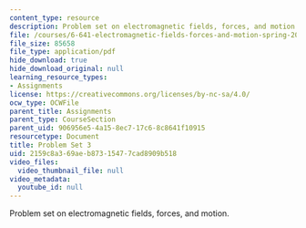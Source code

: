 ```yaml
---
content_type: resource
description: Problem set on electromagnetic fields, forces, and motion.
file: /courses/6-641-electromagnetic-fields-forces-and-motion-spring-2005/2159c8a369aeb87315477cad8909b518_ps3sp05.pdf
file_size: 85658
file_type: application/pdf
hide_download: true
hide_download_original: null
learning_resource_types:
- Assignments
license: https://creativecommons.org/licenses/by-nc-sa/4.0/
ocw_type: OCWFile
parent_title: Assignments
parent_type: CourseSection
parent_uid: 906956e5-4a15-8ec7-17c6-8c8641f10915
resourcetype: Document
title: Problem Set 3
uid: 2159c8a3-69ae-b873-1547-7cad8909b518
video_files:
  video_thumbnail_file: null
video_metadata:
  youtube_id: null
---
```

Problem set on electromagnetic fields, forces, and motion.